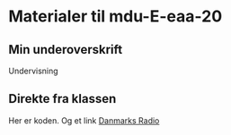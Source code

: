 # Materialer til mdu-E-eaa-20

## Min underoverskrift

Undervisning

## Direkte fra klassen

Her er koden. Og et link [Danmarks Radio](https://dr.dk)
